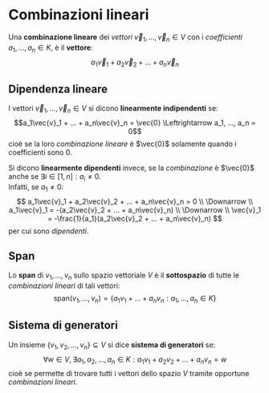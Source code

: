 # Combinazioni lineari

Una **combinazione lineare** dei _vettori_ $\vec{v}_1, ..., \vec{v}_n \in V$ con i _coefficienti_ $a_1, ..., a_n \in K$, è il **vettore**:
$$a_1\vec{v}_1 + a_2\vec{v}_2 + ... + a_n\vec{v}_n$$

## Dipendenza lineare

I vettori $\vec{v}_1, ..., \vec{v}_n \in V$ si dicono **linearmente indipendenti** se:
$$a_1\vec{v}_1 + ... + a_n\vec{v}_n = \vec{0} \Leftrightarrow a_1, ..., a_n = 0$$
cioè se la loro _combinazione lineare_ è $\vec{0}$ solamente quando i coefficienti sono $0$.

Si dicono **linearmente dipendenti** invece, se la _combinazione_ è $\vec{0}$ anche se $\exists i \in [1, n] : a_i \neq 0$. \
Infatti, se $a_1 \neq 0$:
$$
a_1\vec{v}_1 + a_2\vec{v}_2 + ... + a_n\vec{v}_n = 0 \\
\Downarrow \\
a_1\vec{v}_1 = -(a_2\vec{v}_2 + ... + a_n\vec{v}_n) \\
\Downarrow \\
\vec{v}_1 = -\frac{1}{a_1}(a_2\vec{v}_2 + ... + a_n\vec{v}_n)
$$
per cui sono _dipendenti_.

## Span

Lo **span** di $v_1, ..., v_n$ sullo spazio vettoriale $V$ è il **sottospazio** di tutte le _combinazioni lineari_ di tali vettori:
$$\mathrm{span}(v_1, ..., v_n) = \{a_1v_1 + ... + a_nv_n : a_1, ..., a_n \in K\}$$

## Sistema di generatori

Un insieme $\{v_1, v_2, ..., v_n\} \subseteq V$ si dice **sistema di generatori** se:
$$\forall w \in V, \exists a_1, a_2, ..., a_n \in K : a_1v_1 + a_2v_2 + ... + a_nv_n = w$$
cioè se permette di trovare tutti i vettori dello spazio $V$ tramite opportune _combinazioni lineari_.
